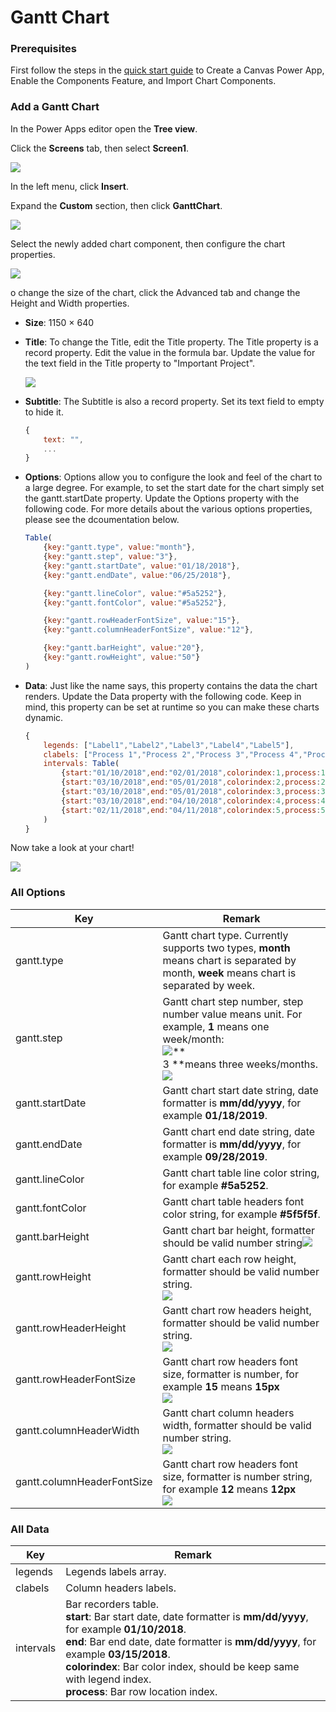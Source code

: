 # Gantt Chart

### Prerequisites

First follow the steps in the [quick start guide](readme.md) to Create a Canvas Power App, Enable the Components Feature, and Import Chart Components.

### Add a Gantt Chart

In the Power Apps editor open the **Tree view**. 

Click the **Screens** tab, then select **Screen1**.

![](images/quickstart-select-screen.png)

In the left menu, click **Insert**.

Expand the **Custom** section, then click **GanttChart**.

![](images/quickstart-insert-ganttchart.png)

Select the newly added chart component, then configure the chart properties.

![](images/quickstart-ganttchart-properties.png)

o change the size of the chart, click the Advanced tab and change the Height and Width properties.

- **Size**: 1150 × 640

- **Title**: To change the Title, edit the Title property. The Title property is a record property. Edit the value in the formula bar. Update the value for the text field in the Title property to "Important Project".

  ![](images/quickstart-chart-title.png)

- **Subtitle**: The Subtitle is also a record property. Set its text field to empty to hide it.

  ```javascript
  {
      text: "",
      ...
  }
  ```

- **Options**: Options allow you to configure the look and feel of the chart to a large degree. For example, to set the start date for the chart simply set the gantt.startDate property. Update the Options property with the following code. For more details about the various options properties, please see the dcoumentation below.

  ```javascript
  Table(
      {key:"gantt.type", value:"month"},
      {key:"gantt.step", value:"3"},
      {key:"gantt.startDate", value:"01/18/2018"},
      {key:"gantt.endDate", value:"06/25/2018"},
  
      {key:"gantt.lineColor", value:"#5a5252"},
      {key:"gantt.fontColor", value:"#5a5252"},
  
      {key:"gantt.rowHeaderFontSize", value:"15"},
      {key:"gantt.columnHeaderFontSize", value:"12"},
  
      {key:"gantt.barHeight", value:"20"},
      {key:"gantt.rowHeight", value:"50"}
  )
  ```

- **Data**: Just like the name says, this property contains the data the chart renders. Update the Data property with the following code. Keep in mind, this property can be set at runtime so you can make these charts dynamic.

  ```javascript
  {
      legends: ["Label1","Label2","Label3","Label4","Label5"],
      clabels: ["Process 1","Process 2","Process 3","Process 4","Process 5"],
      intervals: Table(
          {start:"01/10/2018",end:"02/01/2018",colorindex:1,process:1},
          {start:"03/10/2018",end:"05/01/2018",colorindex:2,process:2},
          {start:"03/10/2018",end:"05/01/2018",colorindex:3,process:3},
          {start:"03/10/2018",end:"04/10/2018",colorindex:4,process:4},
          {start:"02/11/2018",end:"04/11/2018",colorindex:5,process:5}
      )
  }
  ```

Now take a look at your chart!

![](images/quickstart-gantt.png)

### All Options

| Key                        | Remark                                                       |
| -------------------------- | ------------------------------------------------------------ |
| gantt.type                 | Gantt chart type. Currently supports two types, **month** means chart is separated by month, **week** means chart is separated by week. |
| gantt.step                 | Gantt chart step number, step number value means unit. For example, **1** means one week/month:<br>![](images/gantt-step1.png)**<br>3 **means three weeks/months.<br>![](images/gantt-step2.png) |
| gantt.startDate            | Gantt chart start date string, date formatter is **mm/dd/yyyy**, for example **01/18/2019**. |
| gantt.endDate              | Gantt chart end date string, date formatter is **mm/dd/yyyy**, for example **09/28/2019**. |
| gantt.lineColor            | Gantt chart table line color string, for example **#5a5252**. |
| gantt.fontColor            | Gantt chart table headers font color string, for example **#5f5f5f**. |
| gantt.barHeight            | Gantt chart bar height, formatter should be valid number string![](images/gantt_barheight.png) |
| gantt.rowHeight            | Gantt chart each row  height, formatter should be valid number string.<br>![](images/gantt-rowheight.png) |
| gantt.rowHeaderHeight      | Gantt chart row headers height, formatter should be valid number string.<br/>![](images/gantt-rowHeaderHeight.png) |
| gantt.rowHeaderFontSize    | Gantt chart row headers font size, formatter is number, for example **15** means **15px**<br>![](images/gantt_headerfont1.png) |
| gantt.columnHeaderWidth    | Gantt chart column headers width, formatter should be valid number string.<br/>![](images/gantt-columnHeadersWidth.png) |
| gantt.columnHeaderFontSize | Gantt chart row headers font size, formatter is number string, for example **12** means **12px**<br/>![](images/gantt_headerfont2.png) |

### All Data

| Key       | Remark                                                       |
| --------- | ------------------------------------------------------------ |
| legends   | Legends labels array.                                        |
| clabels   | Column headers labels.                                       |
| intervals | Bar recorders table.<br>**start**: Bar start date, date formatter is **mm/dd/yyyy**, for example **01/10/2018**.<br>**end**: Bar end date, date formatter is **mm/dd/yyyy**, for example **03/15/2018**.<br/>**colorindex**: Bar color index, should be keep same with legend index.<br/>**process**: Bar row location index. |
